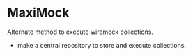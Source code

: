 # MaxiMock


Alternate method to execute wiremock collections.

- make a central repository to store and execute collections.